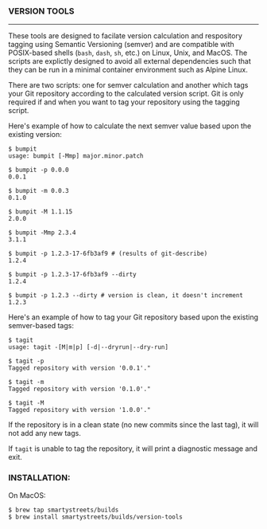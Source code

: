 ### VERSION TOOLS

----------------------

These tools are designed to facilate version calculation and respository tagging using Semantic Versioning (semver) and are compatible with POSIX-based shells (`bash`, `dash`, `sh`, etc.) on Linux, Unix, and MacOS. The scripts are explictly designed to avoid all external dependencies such that they can be run in a minimal container environment such as Alpine Linux.

There are two scripts: one for semver calculation and another which tags your Git repository according to the calculated version script. Git is only required if and when you want to tag your repository using the tagging script.

Here's example of how to calculate the next semver value based upon the existing version:

```
$ bumpit
usage: bumpit [-Mmp] major.minor.patch

$ bumpit -p 0.0.0
0.0.1

$ bumpit -m 0.0.3
0.1.0

$ bumpit -M 1.1.15
2.0.0

$ bumpit -Mmp 2.3.4
3.1.1

$ bumpit -p 1.2.3-17-6fb3af9 # (results of git-describe)
1.2.4

$ bumpit -p 1.2.3-17-6fb3af9 --dirty
1.2.4

$ bumpit -p 1.2.3 --dirty # version is clean, it doesn't increment
1.2.3
```

Here's an example of how to tag your Git repository based upon the existing semver-based tags:
```
$ tagit
usage: tagit -[M|m|p] [-d|--dryrun|--dry-run]

$ tagit -p
Tagged repository with version '0.0.1'."

$ tagit -m
Tagged repository with version '0.1.0'."

$ tagit -M
Tagged repository with version '1.0.0'."
```

If the repository is in a clean state (no new commits since the last tag), it will not add any new tags.

If `tagit` is unable to tag the repository, it will print a diagnostic message and exit.


### INSTALLATION:

On MacOS:
```
$ brew tap smartystreets/builds
$ brew install smartystreets/builds/version-tools
```
